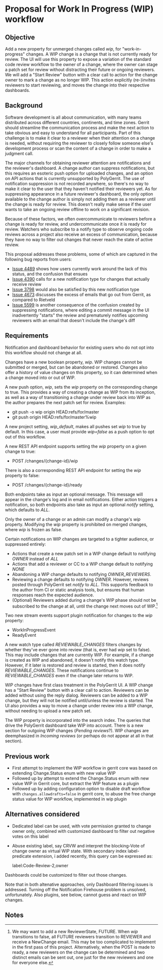 # Proposal for Work In Progress (WIP) workflow

## Objective

Add a new property for unmerged changes called *wip*, for "work-in-progress" changes. A WIP change
is a change that is not currently ready for review. The UI will use this property to expose a
variation of the standard code review workflow to the owner of a change, where the owner can stage a
patch set for review without distracting their future or ongoing reviewers. We will add a
"Start Review" button with a clear call to action for the change owner to mark a change as no longer
WIP. This action explicitly (re-)invites reviewers to start reviewing, and moves the change into
their respective dashboards.

## Background

Software development is all about communication, with many teams distributed across different
countries, continents, and time zones. Gerrit should streamline the communication process and make
the next action to take obvious and easy to understand for all participants. Part of this challenge
is to make it clear to a reviewer when their attention on a change is needed, without requiring the
reviewer to closely follow someone else's development process or scan the content of a change in
order to make a judgment call.

The major channels for obtaining reviewer attention are notifications and the reviewer's dashboard.
A change author can suppress notifications, but this requires an esoteric push option for uploaded
changes, and an option on API actions that is currently unsupported by PolyGerrit. The use of
notification suppression is not recorded anywhere, so there's no way to make it clear to the user
that they haven't notified their reviewers yet. As for suppressing appearance in a future reviewer's
dashboard, the only option available to the change author is simply not adding them as a reviewer
until the change is ready for review. This doesn't really make sense if the user wants to take an
ongoing review offline to work on a significant revision.

Because of these factors, we often overcommunicate to reviewers before a change is ready for
review, and undercommunicate once it is ready for review. Watchers who subscribe to a notify type to
observe ongoing code reviews across a project also receive an excess of communication, because they
have no way to filter out changes that never reach the state of active review.

This proposal addresses these problems, some of which are captured in the following bug reports from
users:

*   [Issue 4489](https://bugs.chromium.org/p/gerrit/issues/detail?id=4489) shows
    how users currently work around the lack of this status, and the confusion
    that ensues
*   [Issue 4390](https://bugs.chromium.org/p/gerrit/issues/detail?id=4390) calls
    for a new notification type for changes that actually receive review
*   [Issue 3798](https://bugs.chromium.org/p/gerrit/issues/detail?id=3798) would
    also be satisfied by this new notification type
*   [Issue 4673](https://bugs.chromium.org/p/gerrit/issues/detail?id=4673)
    discusses the excess of emails that go out from Gerrit, as compared to
    Rietveld
*   [Issue 5599](https://bugs.chromium.org/p/gerrit/issues/detail?id=5599)
    is another consequence of the confusion created by suppressing notifications,
    where editing a commit message in the UI inadvertently "starts" the
    review and prematurely notifies upcoming reviewers with an email that doesn't
    include the change's diff

## Requirements

Notification and dashboard behavior for existing users who do not opt into this workflow should not
change at all.

Changes have a new boolean property, *wip*. WIP changes cannot be submitted or merged, but can be
abandoned or restored. Changes also offer a history of value changes on this property, so it can
determined when a change moved into or out of WIP.

A new push option, *wip*, sets the *wip* property on the corresponding change to true. This provides
a way of creating a change as WIP from its inception, as well as a way of transitioning a change
under review back into WIP as the author prepares the next patch set for review. Examples:

* git push -o wip origin HEAD:refs/for/master
* git push origin HEAD:refs/for/master%wip

A new project setting, *wip_default*, makes all pushes set *wip* to true by default. In this case,
a user must provide *wip=false* as a push option to opt out of this workflow.

A new REST API endpoint supports setting the *wip* property on a given change to true:

* POST /changes/{change-id}/wip

There is also a corresponding REST API endpoint for setting the *wip* property to false:

* POST /changes/{change-id}/ready

Both endpoints take as input an optional message. This message will appear in the change's
log and in email notifications. Either action triggers a notification, so both endpoints also take
as input an optional *notify* setting, which defaults to *ALL*.

Only the owner of a change or an admin can modify a change's *wip* property. Modifying the *wip*
property is prohibited on merged changes, where *wip* is frozen as false.

Certain notifications on WIP changes are targeted to a tighter audience, or suppressed entirely:

* Actions that create a new patch set in a WIP change default to notifying *OWNER* instead of
  *ALL*
* Actions that add a reviewer or CC to a WIP change default to notifying *NONE*
* Abandoning a WIP change defaults to notifying *OWNER_REVIEWERS*.
* Reviewing a change defaults to notifying *OWNER*. However, reviews posted through PolyGerrit set
  *notify* to *ALL*. This supports feedback to the author from CI or static analysis tools, but
  ensures that human responses reach the expected audience.
* (Optional) Reviewers added during a change's WIP phase should not be subscribed to the change
  at all, until the change next moves out of WIP.[^1]

Two new stream events support plugin notification for changes to the *wip* property:

* WorkInProgressEvent
* ReadyEvent

A new watch type called *REVIEWABLE_CHANGES* filters changes by whether they've ever gone into
review (that is, ever had *wip* set to false). This may include changes that are currently WIP.
For example, if a change is created as WIP and abandoned, it doesn't notify this watch type.
However, if it later is restored and review is started, then it does notify *REVIEWABLE_CHANGES*.
These notifications continue to *REVIEWABLE_CHANGES* even if the change later returns to WIP.

WIP changes have first class treatment in the PolyGerrit UI. A WIP change has a "Start
Review" button with a clear call to action. Reviewers can be added without using the reply
dialog. Reviewers can be added to a WIP change, but they will not be notified until/unless the
review is started. The UI also provides a way to move a change under review into a WIP change,
without needing to upload a new patch set.

The WIP property is incorporated into the search index. The queries that drive the PolyGerrit
dashboard take WIP into account. There is a new section for outgoing WIP changes (*Pending reviews*?).
WIP changes are deemphasized in *Incoming reviews* (or perhaps do not appear at all in that section).

## Previous work

* First attempt to implement the WIP workflow in gerrit core was based on extending Change.Status
enum with new value WIP
* Followed up by attempt to extend the Change.Status enum with new value WIP in Gerrit core, but
extract the WIP feature as a plugin
* Followed up by adding configuration option to disable draft workflow with
`changes.allowdrafts=false` in gerrit core, to abuse the free change status value for WIP workflow,
implemented in wip plugin

## Alternatives considered

* Dedicated label can be used, with vote permission granted to change owner only, combined with
customized dashboard to filter out negative votes on this label
* Abuse existing label, say CRVW and interpret the blocking-Vote of change owner as virtual WIP
state. With secondary index label-predicate extension, i added recently, this query can be
expressed as:

  label:Code-Review-2,owner

Dashboards could be customized to filter out those changes.

Note that in both altenative approaches, only Dashboard filtering issues is addressed. Turning off
the Notification Firehouse problem is unsolved, unfortunately. Also plugins, see below, cannot guess
and react on WIP changes.

## Notes

[^1]:
    We may want to add a new ReviewerState, FUTURE. When *wip* transitions to false, all FUTURE
    reviewers transition to REVIEWER and receive a NewChange email. This may be too complicated to
    implement in the first pass of this project. Alternatively, when the POST is made to ready, a
    new reviewers on the change can be determined and two distinct emails can be sent out, one just
    for the new reviewers and one for everyone else.
